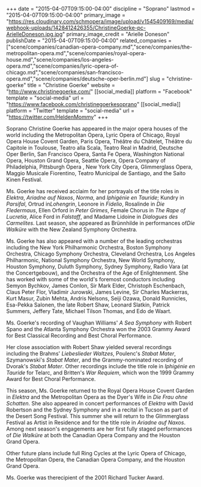 +++
date = "2015-04-07T09:15:00-04:00"
discipline = "Soprano"
lastmod = "2015-04-07T09:15:00-04:00"
primary_image = "https://res.cloudinary.com/schmopera/image/upload/v1545409169/media/webhook-uploads/1428412426355/ChristineGoerke-pc-ArielleDoneson.jpg.jpg"
primary_image_credit = "Arielle Doneson"
publishDate = "2015-04-07T09:15:00-04:00"
related_companies = ["scene/companies/canadian-opera-company.md","scene/companies/the-metropolitan-opera.md","scene/companies/royal-opera-house.md","scene/companies/los-angeles-opera.md","scene/companies/lyric-opera-of-chicago.md","scene/companies/san-francisco-opera.md","scene/companies/deutsche-oper-berlin.md"]
slug = "christine-goerke"
title = "Christine Goerke"
website = "http://www.christinegoerke.com/"
[[social_media]]
platform = "Facebook"
template = "social-media"
url = "https://www.facebook.com/christinegoerkesoprano"
[[social_media]]
platform = "Twitter"
template = "social-media"
url = "https://twitter.com/HeldenMommy"
+++

<p>
	Soprano Christine Goerke has appeared in the major opera houses of the world including the Metropolitan Opera, Lyric Opera of Chicago, Royal Opera House Covent Garden, Paris Opera, Théâtre du Châtelet, Théâtre du Capitole in Toulouse, Teatro alla Scala, Teatro Real in Madrid, Deutsche Oper Berlin, San Francisco Opera, Santa Fe Opera, Washington National Opera, Houston Grand Opera, Seattle Opera, Opera Company of Philadelphia, Pittsburgh Opera , New York City Opera, Glimmerglass Opera, Maggio Musicale Fiorentino, Teatro Municipal de Santiago, and the Saito Kinen Festival.<br>
</p>
<p>
	Ms. Goerke has received acclaim for her portrayals of the title roles in <em>Elektra</em>, <em>Ariadne auf Naxos</em>, <em>Norma</em>, and <em>Iphigénie en Tauride</em>; Kundry in <em>Parsifal</em>, Ortrud in<em>Lohengrin</em>, Leonore in <em>Fidelio</em>, Rosalinde in <em>Die Fledermaus</em>, Ellen Orford in <em>Peter Grimes</em>, Female Chorus in <em>The Rape of Lucretia</em>, Alice Ford in <em>Falstaff</em>, and Madame Lidoine in <em>Dialogues des Carmelites</em>. Last season, she appeared as Brünnhilde in performances of<em>Die Walküre</em> with the New Zealand Symphony Orchestra.
</p>
<p>
	Ms. Goerke has also appeared with a number of the leading orchestras including the New York Philharmonic Orchestra, Boston Symphony Orchestra, Chicago Symphony Orchestra, Cleveland Orchestra, Los Angeles Philharmonic, National Symphony Orchestra, New World Symphony, Houston Symphony, Duluth Symphony, Sydney Symphony, Radio Vara (at the Concertgebouw), and the Orchestra of the Age of Enlightenment. She has worked with some of the world's foremost conductors including Semyon Bychkov, James Conlon, Sir Mark Elder, Christoph Eschenbach, Claus Peter Flor, Vladimir Jurowski, James Levine, Sir Charles Mackerras, Kurt Masur, Zubin Mehta, Andris Nelsons, Seiji Ozawa, Donald Runnicles, Esa-Pekka Salonen, the late Robert Shaw, Leonard Slatkin, Patrick Summers, Jeffery Tate, Michael Tilson Thomas, and Edo de Waart.
</p>
<p>
	Ms. Goerke's recording of Vaughan Williams'<em> A Sea Symphony</em> with Robert Spano and the Atlanta Symphony Orchestra won the 2003 Grammy Award for Best Classical Recording and Best Choral Performance.
</p>
<p>
	Her close association with Robert Shaw yielded several recordings including the Brahms'<em> Liebeslieder Waltzes</em>, Poulenc's <em>Stabat Mater</em>, Szymanowski's <em>Stabat Mater</em>, and the Grammy-nominated recording of Dvorak's <em>Stabat Mater</em>. Other recordings include the title role in<em> Iphigénie en Tauride </em>for Telarc, and Britten's <em>War Requiem</em>, which won the 1999 Grammy Award for Best Choral Performance.
</p>
<p>
	This season, Ms. Goerke returned to the Royal Opera House Covent Garden in <em>Elektra</em> and the Metropolitan Opera as the Dyer's Wife in <em>Die Frau ohne Schatten</em>. She also appeared in concert performances of <em>Elektra</em> with David Robertson and the Sydney Symphony and in a recital in Tucson as part of the Desert Song Festival. This summer she will return to the Glimmerglass Festival as Artist in Residence and for the title role in<em> Ariadne auf Naxos</em>. Among next season's engagements are her first fully staged performances of <em>Die Walküre</em> at both the Canadian Opera Company and the Houston Grand Opera.
</p>
<p>
	Other future plans include full Ring Cycles at the Lyric Opera of Chicago, the Metropolitan Opera, the Canadian Opera Company, and the Houston Grand Opera.
</p>
<p>
	Ms. Goerke was therecipient of the 2001 Richard Tucker Award.
</p>
<p>
	<br>
</p>
